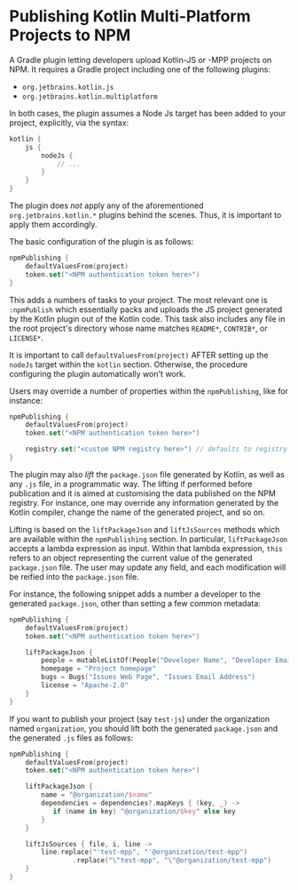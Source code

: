 # Publishing Kotlin Multi-Platform Projects to NPM

A Gradle plugin letting developers upload Kotlin-JS or -MPP projects on NPM.
It requires a Gradle project including one of the following plugins:
- `org.jetbrains.kotlin.js`
- `org.jetbrains.kotlin.multiplatform`

In both cases, the plugin assumes a Node Js target has been added to your project, explicitly, via the syntax:
```kotlin
kotlin {
    js {
        nodeJs {
            // ...
        }
    }
}
```

The plugin does _not_ apply any of the aforementioned `org.jetbrains.kotlin.*` plugins behind the scenes.
Thus, it is important to apply them accordingly.

The basic configuration of the plugin is as follows:
```kotlin
npmPublishing {
    defaultValuesFrom(project)
    token.set("<NPM authentication token here>")
}
```
This adds a numbers of tasks to your project.
The most relevant one is `:npmPublish` which essentially packs and uploads the JS project generated by the Kotlin plugin 
out of the Kotlin code.
This task also includes any file in the root project's directory whose name matches `README*`, `CONTRIB*`, or `LICENSE*`.

It is important to call `defaultValuesFrom(project)` AFTER setting up the `nodeJs` target within the `kotlin` section.
Otherwise, the procedure configuring the plugin automatically won't work.

Users may override a number of properties within the `npmPublishing`, like for instance:
```kotlin
npmPublishing {
    defaultValuesFrom(project)
    token.set("<NPM authentication token here>")

    registry.set("<custom NPM registry here>") // defaults to registry.npmjs.org
}
```

The plugin may also _lift_ the `package.json` file generated by Kotlin, as well as any `.js` file, in a programmatic way.
The lifting if performed before publication and it is aimed at customising the data published on the NPM registry.
For instance, one may override any information generated by the Kotlin compiler, change the name of the generated project,
and so on.

Lifting is based on the `liftPackageJson` and `liftJsSources` methods which are available within the `npmPublishing` section.
In particular, `liftPackageJson` accepts a lambda expression as input.
Within that lambda expression, `this` refers to an object representing the current value of the generated `package.json` file.
The user may update any field, and each modification will be reified into the `package.json` file.

For instance, the following snippet adds a number a developer to the generated `package.json`, other than setting a few common metadata:
```kotlin
npmPublishing {
    defaultValuesFrom(project)
    token.set("<NPM authentication token here>")

    liftPackageJson {
        people = mutableListOf(People("Developer Name", "Developer Email", "Developer Homepage"))
        homepage = "Project homepage"
        bugs = Bugs("Issues Web Page", "Issues Email Address")
        license = "Apache-2.0"
    }
}
```

If you want to publish your project (say `test-js`) under the organization named `organization`, you should lift 
both the generated `package.json` and the generated `.js` files as follows:
```kotlin
npmPublishing {
    defaultValuesFrom(project)
    token.set("<NPM authentication token here>")

    liftPackageJson {
        name = "@organization/$name"
        dependencies = dependencies?.mapKeys { (key, _) ->
           if (name in key) "@organization/$key" else key
        }
    }

    liftJsSources { file, i, line ->
        line.replace("'test-mpp", "'@organization/test-mpp")
                .replace("\"test-mpp", "\"@organization/test-mpp")
    }
}
```